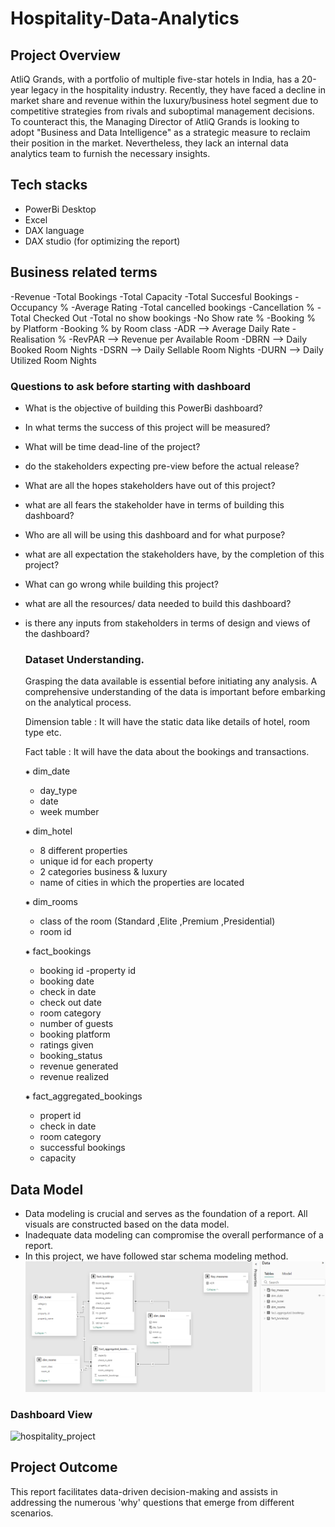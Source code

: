 # Hospitality-Data-Analytics

## Project Overview
AtliQ Grands, with a portfolio of multiple five-star hotels in India, has a 20-year legacy in the hospitality industry. Recently, they have faced a decline in market share and revenue within the luxury/business hotel segment due to competitive strategies from rivals and suboptimal management decisions. To counteract this, the Managing Director of AtliQ Grands is looking to adopt "Business and Data Intelligence" as a strategic measure to reclaim their position in the market. Nevertheless, they lack an internal data analytics team to furnish the necessary insights.

## Tech stacks

- PowerBi Desktop
- Excel
- DAX language
- DAX studio (for optimizing the report)

## Business related terms

-Revenue
-Total Bookings
-Total Capacity
-Total Succesful Bookings
-Occupancy %
-Average Rating
-Total cancelled bookings
-Cancellation %
-Total Checked Out
-Total no show bookings
-No Show rate %
-Booking % by Platform
-Booking % by Room class
-ADR --> Average Daily Rate 
-Realisation %
-RevPAR --> Revenue per Available Room
-DBRN --> Daily Booked Room Nights
-DSRN --> Daily Sellable Room Nights
-DURN --> Daily Utilized Room Nights

### Questions to ask before starting with dashboard

- What is the objective of building this PowerBi dashboard?
- In what terms the success of this project will be measured?
- What will be time dead-line of the project?
- do the stakeholders expecting pre-view before the actual release?
- What are all the hopes stakeholders have out of this project?
- what are all fears the stakeholder have in terms of building this dashboard?
- Who are all will be using this dashboard and for what purpose?
- what are all expectation the stakeholders have, by the completion of this project?
- What can go wrong while building this project?
- what are all the resources/ data needed to build this dashboard?
- is there any inputs from stakeholders in terms of design and views of the dashboard?

  ### Dataset **Understanding.**
  Grasping the data available is essential before initiating any analysis. A comprehensive understanding of the data is important before embarking on the analytical process.

  Dimension table : It will have the static data like details of hotel, room type etc.

  Fact table : It will have the data about the bookings and transactions.

  ⁕ dim_date
    - day_type 
    - date
    - week mumber
  
  ⁕ dim_hotel
    - 8 different properties
    - unique id for each property
    - 2 categories business & luxury
    - name of cities in which the properties are located
      
   ⁕ dim_rooms
    - class of the room (Standard ,Elite ,Premium ,Presidential)
    - room id
  
  ⁕ fact_bookings
    - booking id
    -property id
    - booking date
    - check in date
    - check out date
    - room category
    - number of guests
    - booking platform
    - ratings given
    - booking_status
    - revenue generated
    - revenue realized
  
   ⁕ fact_aggregated_bookings
    - propert  id
    - check in date
    - room category
    - successful bookings
    - capacity
   
 ## Data Model

- Data modeling is crucial and serves as the foundation of a report. All visuals are constructed based on the data model.
- Inadequate data modeling can compromise the overall performance of a report.
- In this project, we have followed star schema modeling method.
  <img src="https://github.com/usershanks/Hospitality-Data-Analytics/blob/main/Data_model.png" class="center">
  
 ### Dashboard View
 ![hospitality_project](https://github.com/user-attachments/assets/6c4baf11-b7d2-47e9-a7d0-d04c0de01e65)

## Project Outcome

This report facilitates data-driven decision-making and assists in addressing the numerous 'why' questions that emerge from different scenarios.
 
 
